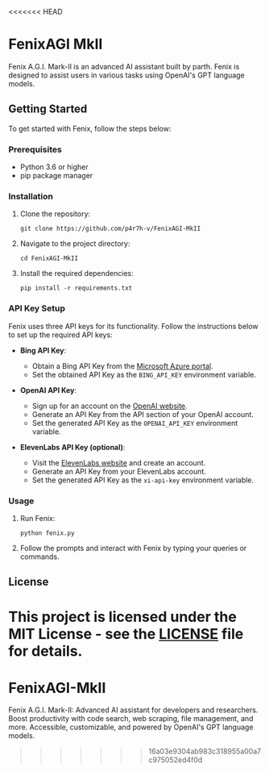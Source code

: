 <<<<<<< HEAD
# FenixAGI MkII

Fenix A.G.I. Mark-II is an advanced AI assistant built by parth. Fenix is designed to assist users in various tasks using OpenAI's GPT language models.

## Getting Started

To get started with Fenix, follow the steps below:

### Prerequisites

- Python 3.6 or higher
- pip package manager

### Installation

1. Clone the repository:
   ```
   git clone https://github.com/p4r7h-v/FenixAGI-MkII
   ```
2. Navigate to the project directory:
   ```
   cd FenixAGI-MkII
   ```
3. Install the required dependencies:
   ```
   pip install -r requirements.txt
   ```

### API Key Setup

Fenix uses three API keys for its functionality. Follow the instructions below to set up the required API keys:

- **Bing API Key**:
  - Obtain a Bing API Key from the [Microsoft Azure portal](https://www.microsoft.com/en-us/bing/apis/bing-web-search-api).
  - Set the obtained API Key as the `BING_API_KEY` environment variable.

- **OpenAI API Key**:
  - Sign up for an account on the [OpenAI website](https://platform.openai.com).
  - Generate an API Key from the API section of your OpenAI account.
  - Set the generated API Key as the `OPENAI_API_KEY` environment variable.

- **ElevenLabs API Key (optional)**:
  - Visit the [ElevenLabs website](https://elevenlabs.orbit-experiments.com/) and create an account.
  - Generate an API Key from your ElevenLabs account.
  - Set the generated API Key as the `xi-api-key` environment variable.

### Usage

1. Run Fenix:
   ```
   python fenix.py
   ```
2. Follow the prompts and interact with Fenix by typing your queries or commands.

## License

This project is licensed under the MIT License - see the [LICENSE](LICENSE) file for details.
=======
# FenixAGI-MkII
Fenix A.G.I. Mark-II: Advanced AI assistant for developers and researchers. Boost productivity with code search,  web scraping, file management, and more. Accessible, customizable, and powered by OpenAI's GPT language models.
>>>>>>> 16a03e9304ab983c318955a00a7c975052ed4f0d
